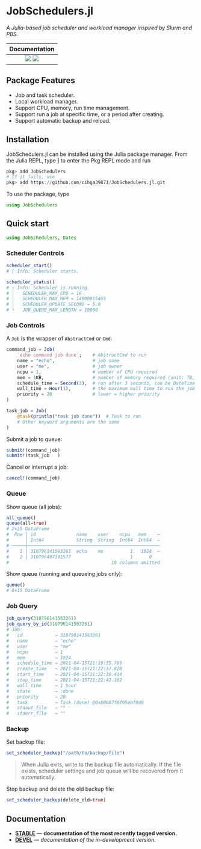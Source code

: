 # JobSchedulers.jl

*A Julia-based job scheduler and workload manager inspired by Slurm and PBS.*

| **Documentation**                                                               |
|:-------------------------------------------------------------------------------:|
| [![](https://img.shields.io/badge/docs-stable-blue.svg)](https://cihga39871.github.io/JobSchedulers.jl/stable) [![](https://img.shields.io/badge/docs-dev-blue.svg)](https://cihga39871.github.io/JobSchedulers.jl/dev) |

## Package Features

- Job and task scheduler.
- Local workload manager.
- Support CPU, memory, run time management.
- Support run a job at specific time, or a period after creating.
- Support automatic backup and reload.

## Installation

JobSchedulers.jl can be installed using the Julia package manager. From the Julia REPL, type ] to enter the Pkg REPL mode and run

```julia
pkg> add JobSchedulers
# If it fails, use
pkg> add https://github.com/cihga39871/JobSchedulers.jl.git
```

To use the package, type

```julia
using JobSchedulers
```

## Quick start

```julia
using JobSchedulers, Dates
```

### Scheduler Controls

```julia
scheduler_start()
# [ Info: Scheduler starts.

scheduler_status()
# ┌ Info: Scheduler is running.
# │   SCHEDULER_MAX_CPU = 16
# │   SCHEDULER_MAX_MEM = 14900915405
# │   SCHEDULER_UPDATE_SECOND = 5.0
# └   JOB_QUEUE_MAX_LENGTH = 10000
```

### Job Controls

A `Job` is the wrapper of `AbstractCmd` or `Cmd`:

```julia
command_job = Job(
    `echo command job done`;    # AbstractCmd to run
    name = "echo",              # job name
    user = "me",                # job owner
    ncpu = 1,                   # number of CPU required
    mem = 1KB,                  # number of memory required (unit: TB, GB, MB, KB, B)
    schedule_time = Second(3),  # run after 3 seconds, can be DateTime or Period
    wall_time = Hour(1),        # the maximum wall time to run the job
    priority = 20               # lower = higher priority
)

task_job = Job(
    @task(println("task job done"))  # Task to run
    # Other keyword arguments are the same
)
```

Submit a job to queue:

```julia
submit!(command_job)
submit!(task_job   )
```

Cancel or interrupt a job:

```julia
cancel!(command_job)
```

### Queue

Show queue (all jobs):
```julia
all_queue()
queue(all=true)
# 2×15 DataFrame
#  Row │ id               name    user    ncpu   mem    ⋯
#      │ Int64            String  String  Int64  Int64  ⋯
# ─────┼─────────────────────────────────────────────────
#    1 │ 310796141563261  echo    me          1   1024  ⋯
#    2 │ 310796497191577                      1      0
#                                      10 columns omitted
```

Show queue (running and queueing jobs only):

```julia
queue()
# 0×15 DataFrame
```

### Job Query

```julia
job_query(310796141563261)
job_query_by_id(310796141563261)
# Job:
#   id            → 310796141563261
#   name          → "echo"
#   user          → "me"
#   ncpu          → 1
#   mem           → 1024
#   schedule_time → 2021-04-15T21:19:35.765
#   create_time   → 2021-04-15T21:22:37.828
#   start_time    → 2021-04-15T21:22:39.414
#   stop_time     → 2021-04-15T21:22:42.162
#   wall_time     → 1 hour
#   state         → :done
#   priority      → 20
#   task          → Task (done) @0x00007f6f95ebf0d0
#   stdout_file   → ""
#   stderr_file   → ""
```

### Backup

Set backup file:

```julia
set_scheduler_backup("/path/to/backup/file")
```
> When Julia exits, write to the backup file automatically.
> If the file exists, scheduler settings and job queue will be recovered from it automatically.

Stop backup and delete the old backup file:

```julia
set_scheduler_backup(delete_old=true)
```

## Documentation


- [**STABLE**](https://cihga39871.github.io/JobSchedulers.jl/stable) &mdash; **documentation of the most recently tagged version.**
- [**DEVEL**](https://cihga39871.github.io/JobSchedulers.jl/dev) &mdash; *documentation of the in-development version.*
